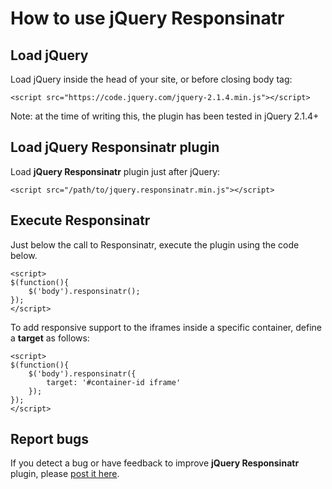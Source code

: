 # How to use jQuery Responsinatr

## Load jQuery

Load jQuery inside the head of your site, or before closing body tag:

`<script src="https://code.jquery.com/jquery-2.1.4.min.js"></script>`

Note: at the time of writing this, the plugin has been tested in jQuery 2.1.4+

## Load jQuery Responsinatr plugin

Load **jQuery Responsinatr** plugin just after jQuery:

`<script src="/path/to/jquery.responsinatr.min.js"></script>`

## Execute Responsinatr

Just below the call to Responsinatr, execute the plugin using the code below.

```
<script>
$(function(){
    $('body').responsinatr();
});
</script>
```

To add responsive support to the iframes inside a specific container, define a **target** as follows: 

```
<script>
$(function(){
    $('body').responsinatr({
        target: '#container-id iframe'
    });
});
</script>
```

## Report bugs

If you detect a bug or have feedback to improve **jQuery Responsinatr** plugin, please [post it here](https://github.com/htmgarcia/jquery-responsinatr/issues/).
